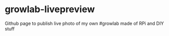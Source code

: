 # growlab-livepreview

Github page to publish live photo of my own #growlab made of RPi and DIY stuff
